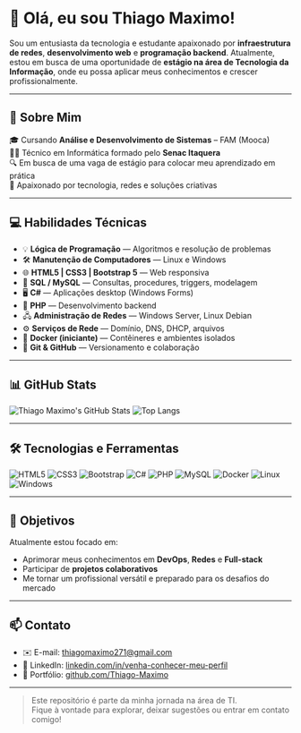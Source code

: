 # 👋 Olá, eu sou Thiago Maximo!

Sou um entusiasta da tecnologia e estudante apaixonado por **infraestrutura de redes**, **desenvolvimento web** e **programação backend**. Atualmente, estou em busca de uma oportunidade de **estágio na área de Tecnologia da Informação**, onde eu possa aplicar meus conhecimentos e crescer profissionalmente.

---

## 💼 Sobre Mim

🎓 Cursando **Análise e Desenvolvimento de Sistemas** – FAM (Mooca)  
🧑‍🎓 Técnico em Informática formado pelo **Senac Itaquera**  
🔍 Em busca de uma vaga de estágio para colocar meu aprendizado em prática  
🚀 Apaixonado por tecnologia, redes e soluções criativas

---

## 💻 Habilidades Técnicas
- 💡 **Lógica de Programação** — Algoritmos e resolução de problemas
- 🛠️ **Manutenção de Computadores** — Linux e Windows
- 🌐 **HTML5 | CSS3 | Bootstrap 5** — Web responsiva
- 🐘 **SQL / MySQL** — Consultas, procedures, triggers, modelagem
- 🖥️ **C#** — Aplicações desktop (Windows Forms)
- 🐘 **PHP** — Desenvolvimento backend
- 🖧 **Administração de Redes** — Windows Server, Linux Debian
- ⚙️ **Serviços de Rede** — Domínio, DNS, DHCP, arquivos
- 🐳 **Docker (iniciante)** — Contêineres e ambientes isolados
- 🔧 **Git & GitHub** — Versionamento e colaboração

---

## 📊 GitHub Stats

![Thiago Maximo's GitHub Stats](https://github-readme-stats.vercel.app/api?username=Thiago-Maximo&show_icons=true&theme=tokyonight&hide_title=true)
![Top Langs](https://github-readme-stats.vercel.app/api/top-langs/?username=Thiago-Maximo&layout=compact&theme=tokyonight)

---

## 🛠️ Tecnologias e Ferramentas

![HTML5](https://img.shields.io/badge/HTML5-E34F26?style=for-the-badge&logo=html5&logoColor=white)
![CSS3](https://img.shields.io/badge/CSS3-1572B6?style=for-the-badge&logo=css3&logoColor=white)
![Bootstrap](https://img.shields.io/badge/Bootstrap-563D7C?style=for-the-badge&logo=bootstrap&logoColor=white)
![C#](https://img.shields.io/badge/C%23-239120?style=for-the-badge&logo=c-sharp&logoColor=white)
![PHP](https://img.shields.io/badge/PHP-777BB4?style=for-the-badge&logo=php&logoColor=white)
![MySQL](https://img.shields.io/badge/MySQL-005C84?style=for-the-badge&logo=mysql&logoColor=white)
![Docker](https://img.shields.io/badge/Docker-2496ED?style=for-the-badge&logo=docker&logoColor=white)
![Linux](https://img.shields.io/badge/Linux-FCC624?style=for-the-badge&logo=linux&logoColor=black)
![Windows](https://img.shields.io/badge/Windows-0078D6?style=for-the-badge&logo=windows&logoColor=white)

---

## 🎯 Objetivos

Atualmente estou focado em:

- Aprimorar meus conhecimentos em **DevOps**, **Redes** e **Full-stack**
- Participar de **projetos colaborativos**
- Me tornar um profissional versátil e preparado para os desafios do mercado

---

## 📫 Contato

- ✉️ E-mail: thiagomaximo271@gmail.com  
- 💼 LinkedIn: [linkedin.com/in/venha-conhecer-meu-perfil](https://linkedin.com/in/venha-conhecer-meu-perfil)  
- 📁 Portfólio: [github.com/Thiago-Maximo](https://github.com/Thiago-Maximo)

---

> Este repositório é parte da minha jornada na área de TI.  
> Fique à vontade para explorar, deixar sugestões ou entrar em contato comigo!
